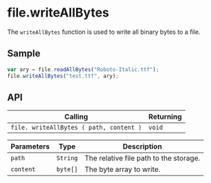# file.writeAllBytes

The `writeAllBytes` function is used to write all binary bytes to a file.

## Sample

```javascript
var ary = file.readAllBytes("Roboto-Italic.ttf");
file.writeAllBytes("test.ttf", ary);

```

## API

| Calling | Returning |
|---|---|
| `file. writeAllBytes ( path, content )` | `void` |

| Parameters | Type | Description |
|---|---|---|
| `path` | `String` | The relative file path to the storage. |
| `content` | `byte[]` | The byte array to write. |
